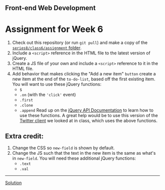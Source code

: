 ## Front-end Web Development
# Assignment for Week 6

1.  Check out this repository (or run `git pull`) and make a copy of the [`series8/class6/assignment` folder](https://github.com/JeffreyATW/fwd/tree/master/series8/class6/assignment).
2.  Include a `<script>` reference in the HTML file to the latest version of jQuery.
3.  Create a JS file of your own and include a `<script>` reference to it in the HTML file.
4.  Add behavior that makes clicking the "Add a new item" `button` create a new item at the end of the `to-do-list`, based off the first existing item. You will want to use these jQuery functions:
    *   `$`
    *   `.on` (with the `'click'` event)
    *   `.first`
    *   `.clone`
    *   `.append`
    Read up on the [jQuery API Documentation](http://api.jquery.com/) to learn how to use these functions. A great help would be to use this version of the [Twitter client](https://github.com/JeffreyATW/fwd/tree/master/series8/class6) we looked at in class, which uses the above functions.

## Extra credit:

1.  Change the CSS so `new-field` is shown by default.
2.  Change the JS such that the text in the new item is the same as what's in `new-field`. You will need these additional jQuery functions:
    *   `.text`
    *   `.val`

* * *

[Solution](http://jeffreyatw.github.io/fwd-assignments/series8/class6/solution/)
